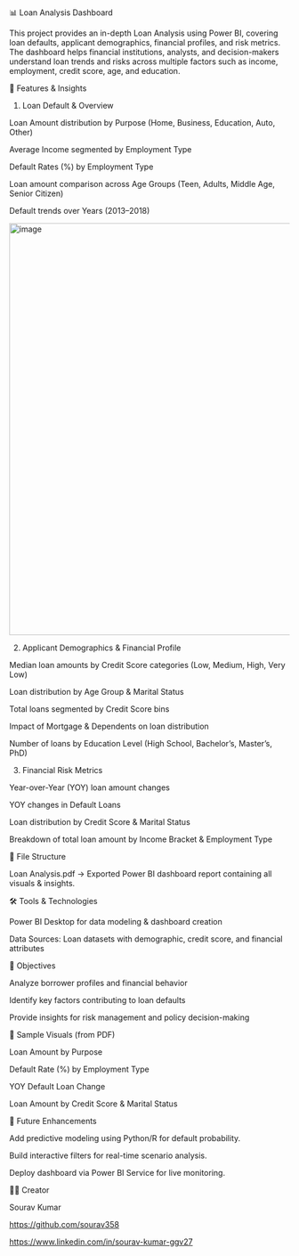  📊 Loan Analysis Dashboard

This project provides an in-depth Loan Analysis using Power BI, covering loan defaults, applicant demographics, financial profiles, and risk metrics. The dashboard helps financial institutions, analysts, and decision-makers understand loan trends and risks across multiple factors such as income, employment, credit score, age, and education.

🚀 Features & Insights
1. Loan Default & Overview

Loan Amount distribution by Purpose (Home, Business, Education, Auto, Other)

Average Income segmented by Employment Type

Default Rates (%) by Employment Type

Loan amount comparison across Age Groups (Teen, Adults, Middle Age, Senior Citizen)

Default trends over Years (2013–2018)

<img width="1273" height="740" alt="image" src="https://github.com/user-attachments/assets/e8658782-aebb-4651-abf6-c0420e2f7568" />


2. Applicant Demographics & Financial Profile

Median loan amounts by Credit Score categories (Low, Medium, High, Very Low)

Loan distribution by Age Group & Marital Status

Total loans segmented by Credit Score bins

Impact of Mortgage & Dependents on loan distribution

Number of loans by Education Level (High School, Bachelor’s, Master’s, PhD)

3. Financial Risk Metrics

Year-over-Year (YOY) loan amount changes

YOY changes in Default Loans

Loan distribution by Credit Score & Marital Status

Breakdown of total loan amount by Income Bracket & Employment Type

📂 File Structure

Loan Analysis.pdf → Exported Power BI dashboard report containing all visuals & insights.

🛠 Tools & Technologies

Power BI Desktop for data modeling & dashboard creation

Data Sources: Loan datasets with demographic, credit score, and financial attributes

🎯 Objectives

Analyze borrower profiles and financial behavior

Identify key factors contributing to loan defaults

Provide insights for risk management and policy decision-making

📸 Sample Visuals (from PDF)

Loan Amount by Purpose

Default Rate (%) by Employment Type

YOY Default Loan Change

Loan Amount by Credit Score & Marital Status

📖 Future Enhancements

Add predictive modeling using Python/R for default probability.

Build interactive filters for real-time scenario analysis.

Deploy dashboard via Power BI Service for live monitoring.

👨‍💻 Creator

Sourav Kumar

 https://github.com/sourav358
 
 https://www.linkedin.com/in/sourav-kumar-ggv27
